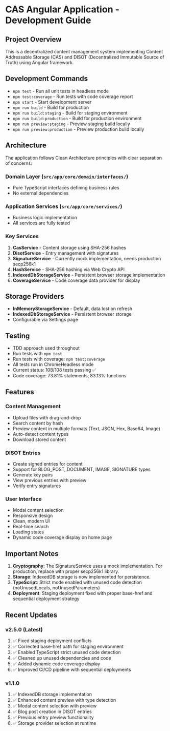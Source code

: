 # CAS Angular Application - Development Guide

## Project Overview
This is a decentralized content management system implementing Content Addressable Storage (CAS) and DISOT (Decentralized Immutable Source of Truth) using Angular framework.

## Development Commands
- `npm test` - Run all unit tests in headless mode
- `npm test:coverage` - Run tests with code coverage report
- `npm start` - Start development server
- `npm run build` - Build for production
- `npm run build:staging` - Build for staging environment
- `npm run build:production` - Build for production environment
- `npm run preview:staging` - Preview staging build locally
- `npm run preview:production` - Preview production build locally

## Architecture
The application follows Clean Architecture principles with clear separation of concerns:

### Domain Layer (`src/app/core/domain/interfaces/`)
- Pure TypeScript interfaces defining business rules
- No external dependencies

### Application Services (`src/app/core/services/`)
- Business logic implementation
- All services are fully tested

### Key Services
1. **CasService** - Content storage using SHA-256 hashes
2. **DisotService** - Entry management with signatures
3. **SignatureService** - Currently mock implementation, needs production secp256k1
4. **HashService** - SHA-256 hashing via Web Crypto API
5. **IndexedDbStorageService** - Persistent browser storage implementation
6. **CoverageService** - Code coverage data provider for display

## Storage Providers
- **InMemoryStorageService** - Default, data lost on refresh
- **IndexedDbStorageService** - Persistent browser storage
- Configurable via Settings page

## Testing
- TDD approach used throughout
- Run tests with `npm test`
- Run tests with coverage: `npm test:coverage`
- All tests run in ChromeHeadless mode
- Current status: 108/108 tests passing ✅
- Code coverage: 73.81% statements, 83.13% functions

## Features
### Content Management
- Upload files with drag-and-drop
- Search content by hash
- Preview content in multiple formats (Text, JSON, Hex, Base64, Image)
- Auto-detect content types
- Download stored content

### DISOT Entries
- Create signed entries for content
- Support for BLOG_POST, DOCUMENT, IMAGE, SIGNATURE types
- Generate key pairs
- View previous entries with preview
- Verify entry signatures

### User Interface
- Modal content selection
- Responsive design
- Clean, modern UI
- Real-time search
- Loading states
- Dynamic code coverage display on home page

## Important Notes
1. **Cryptography**: The SignatureService uses a mock implementation. For production, replace with proper secp256k1 library.
2. **Storage**: IndexedDB storage is now implemented for persistence.
3. **TypeScript**: Strict mode enabled with unused code detection (noUnusedLocals, noUnusedParameters)
4. **Deployment**: Staging deployment fixed with proper base-href and sequential deployment strategy

## Recent Updates
### v2.5.0 (Latest)
1. ✅ Fixed staging deployment conflicts
2. ✅ Corrected base-href path for staging environment
3. ✅ Enabled TypeScript strict unused code detection
4. ✅ Cleaned up unused dependencies and code
5. ✅ Added dynamic code coverage display
6. ✅ Improved CI/CD pipeline with sequential deployments

### v1.1.0
1. ✅ IndexedDB storage implementation
2. ✅ Enhanced content preview with type detection
3. ✅ Modal content selection with preview
4. ✅ Blog post creation in DISOT entries
5. ✅ Previous entry preview functionality
6. ✅ Storage provider selection at runtime